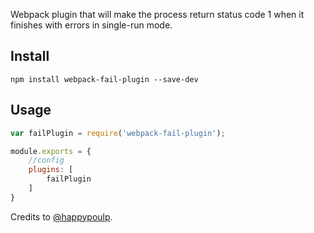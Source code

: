 Webpack plugin that will make the process return status code 1 when it finishes with errors in single-run mode.

## Install
```
npm install webpack-fail-plugin --save-dev
```

## Usage
```javascript
var failPlugin = require('webpack-fail-plugin');

module.exports = {
	//config
	plugins: [
		failPlugin
	]
}
```

Credits to [@happypoulp](https://github.com/happypoulp).

